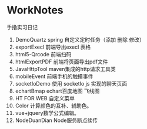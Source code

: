 # WorkNotes
手撸实习日记
1. DemoQuartz  spring 自定义定时任务（添加 删除 修改）
2. exportExecl 前端导出execl 表格
3. html5-Qrcode 前端扫码
4. htmlExportPDF 前端将页面导出pdf文件
5. JavaHttpTool maven集成的http请求工具类
6. mobileEvent 前端手机的触摸事件
7. socketIoDemo 使用 socketIo js 实现的聊天页面
8. echartBmap echart百度地图 飞线图
9. HT FOR WEB 自定义菜单
10. Color 计算颜色的互补、辅助色。
11. vue+jquery数学公式编辑。
12. NodeDuanDian Node服务断点续传

